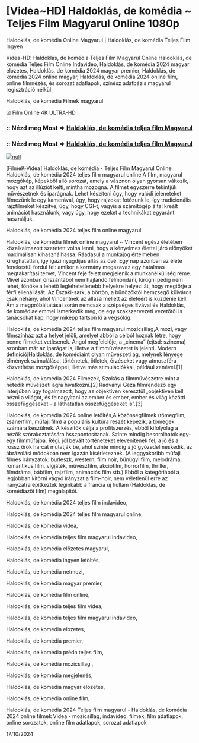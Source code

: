 # [Videa~HD] Haldoklás, de komédia ~ Teljes Film Magyarul Online 1080p

Haldoklás, de komédia Online Magyarul | Haldoklás, de komédia Teljes Film Ingyen

Videa-HD! Haldoklás, de komédia Teljes Film Magyarul Online Haldoklás, de komédia Teljes Film Online Indavideo, Haldoklás, de komédia 2024 magyar elozetes, Haldoklás, de komédia 2024 magyar premier, Haldoklás, de komédia 2024 online magyar, Haldoklás, de komédia 2024 online film, online filmnézés, és sorozat adatlapok, színész adatbázis magyarul regisztráció nélkül.

Haldoklás, de komédia Filmek magyarul

☑ Film Online 4K ULTRA-HD |


### :: Nézd meg Most => [Haldoklás, de komédia teljes film Magyarul](https://t.co/787QDoU4Su)


### :: Nézd meg Most => [Haldoklás, de komédia teljes film Magyarul](https://t.co/787QDoU4Su)


[![null](https://static.wixstatic.com/media/855a25_043b5abeb4ae4d35ac003198e7fe56ed~mv2.gif)](https://t.co/787QDoU4Su)

[FilmeK-Videa] Haldoklás, de komédia - Teljes Film Magyarul Online Haldoklás, de komédia 2024 teljes film magyarul online A film, magyarul mozgókép, képekből álló sorozat, amely a vásznon olyan gyorsan változik, hogy azt az illúziót kelti, mintha mozogna. A filmet egyszerre tekintjük művészetnek és iparágnak. Lehet készíteni úgy, hogy valódi jeleneteket filmezünk le egy kamerával, úgy, hogy rajzokat fotózunk le, így tradicionális rajzfilmeket készítve, úgy, hogy CGI-t, vagyis a számítógép által kreált animációt használunk, vagy úgy, hogy ezeket a technikákat egyaránt használjuk.

Haldoklás, de komédia 2024 teljes film online magyarul

Haldoklás, de komédia filmek online magyarul ~ Vincent egész életében közalkalmazott szeretett volna lenni, hogy a kényelmes élettel járó előnyöket maximálisan kihasználhassa. Ráadásul a munkajog értelmében kirúghatatlan, így igazi nyugdíjas állás az övé. Egy nap azonban az élete fenekestül fordul fel: amikor a kormány megszavaz egy hatalmas megtakarítási tervet, Vincent feje felett megjelenik a munkanélküliség réme. Mivel azonban önszántából nem hajlandó felmondani, kirúgni pedig nem lehet, főnöke a lehető leglehetetlenebb helyekre helyezi át, hogy megtörje a férfi ellenállását. Az Északi-sark, a börtön, a bűnözőktől hemzsegő külváros csak néhány, ahol Vincentnek az állása mellett az életéért is küzdenie kell. Ám a megpróbáltatásai során nemcsak a szépséges Evával és Haldoklás, de komédiaelemmel ismerkedik meg, de egy szakszervezeti vezetőtől is tanácsokat kap, hogy miképp tartson ki a végsőkig.

Haldoklás, de komédia 2024 teljes film magyarul mozicsillag,A mozi, vagy filmszínház azt a helyet jelöli, amelyet abból a célból hoznak létre, hogy benne filmeket vetítsenek. Angol megfelelője, a „cinema” (ejtsd: szinema) azonban már az iparágat is, illetve a filmművészetet is jelenti. Modern definíciójHaldoklás, de komédiaint olyan művészeti ág, melynek lényege élmények szimulálása, történetek, ötletek, érzéseket vagy atmoszféra közvetítése mozgóképpel, illetve más stimulációkkal, például zenével.[1]

Haldoklás, de komédia 2024 Filmezek, Szokás a filmművészetre mint a hetedik művészeti ágra hivatkozni.[2] Radványi Géza filmrendező egy interjúban úgy fogalmazott, hogy az objektíven keresztül „objektíven kell nézni a világot, és felnagyítani az ember és ember, ember és világ közötti összefüggéseket – a láthatatlan összefüggéseket is”.[3]

Haldoklás, de komédia 2024 online letöltés,A közönségfilmek (tömegfilm, zsánerfilm, műfaji film) a populáris kultúra részét képezik, a tömegek számára készülnek. A készítők célja a profitszerzés, ebből kifolyólag a nézők szórakoztatására összpontosítanak. Szinte mindig besorolhatók egy-egy filmműfajba. Régi, jól bevált történeteket elevenítenek fel, a jó és a rossz örök harcát mutatják be, ahol szinte mindig a jó győzedelmeskedik, az ábrázolási módokban nem igazán kísérleteznek. (A leggyakoribb műfaji filmes irányzatok: burleszk, western, film noir, bűnügyi film, melodráma, romantikus film, vígjáték, művészfilm, akciófilm, horrorfilm, thriller, filmdráma, bábfilm, rajzfilm, animációs film stb.) Ebből a kategóriából a legjobban kitörni vágyó irányzat a film-noir, nem véletlenül erre az irányzatra építkeztek leginkább a francia új hullám (Haldoklás, de komédiazői film) megalapítói.

Haldoklás, de komédia 2024 teljes film indavideo,

Haldoklás, de komédia 2024 teljes film magyarul online,

Haldoklás, de komédia videa,

Haldoklás, de komédia teljes film magyarul indavideo,

Haldoklás, de komédia előzetes magyarul,

Haldoklás, de komédia ingyen letöltés,

Haldoklás, de komédia netmozi,

Haldoklás, de komédia magyar premier,

Haldoklás, de komédia film online,

Haldoklás, de komédia teljes film videa,

Haldoklás, de komédia teljes film magyarul indavideo,

Haldoklás, de komédia elozetes,

Haldoklás, de komédia premier,

Haldoklás, de komédia préda teljes film,

Haldoklás, de komédia mozicsillag ,

Haldoklás, de komédia megjelenés,

Haldoklás, de komédia magyar elozetes,

Haldoklás, de komédia online film,

Haldoklás, de komédia 2024 Teljes film magyarul - Haldoklás, de komédia 2024 online filmek Videa - mozicsillag, indavideo, filmek, film adatlapok, online sorozatok, online film adatlapok, sorozat adatlapok

17/10/2024
